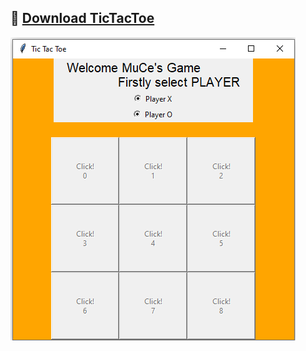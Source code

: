 ## :dart: [Download TicTacToe](https://github.com/celik-muhammed/github-logs-public/blob/master/10-Application/10-Python-App/100-tictactoe/tictactoe.zip?raw=true)

![tictactoe](tictactoe.png)